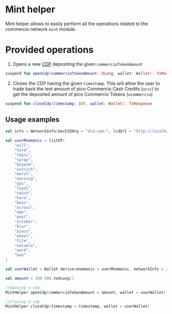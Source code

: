 # Mint helper
Mint helper allows to easily perform all the operations related to the commercio.network `mint` module.
# Provided operations
1. Opens a new [CDP](../glossary.md) depositing the given `commercioTokenAmount`
```kotlin
suspend fun openCdp(commercioTokenAmount: ULong, wallet: Wallet): TxResponse
```
2. Closes the CDP having the given `timestamp`.
   This will allow the user to trade back the lent amount of pico Commercio Cash Credits (`uccc`) to get the
   deposited amount of pico Commercio Tokens (`ucommercio`)
```kotlin
suspend fun closeCdp(timestamp: Int, wallet: Wallet): TxResponse
```

## Usage examples
```kotlin
val info = NetworkInfo(bech32Hrp = "did:com:", lcdUrl = "http://localhost:1317")

val userMnemonic = listOf(
    "will",
    "hard",
    "topic",
    "spray",
    "beyond",
    "ostrich",
    "moral",
    "morning",
    "gas",
    "loyal",
    "couch",
    "horn",
    "boss",
    "across",
    "age",
    "post",
    "october",
    "blur",
    "piece",
    "wheel",
    "film",
    "notable",
    "word",
    "man"
)

val userWallet = Wallet.derive(mnemonic = userMnemonic, networkInfo = info)

val amount = 100_000.toULong()

//Opening a cdp
MintHelper.openCdp(commercioTokenAmount = amount, wallet = userWallet)

//Closing a cdp
MintHelper.closeCdp(timestamp = timestamp, wallet = userWallet)

```
